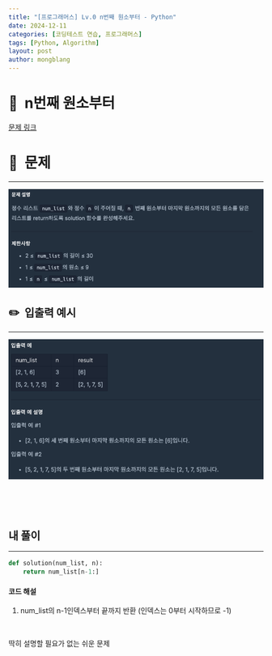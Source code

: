 ```yaml
---
title: "[프로그래머스] Lv.0 n번째 원소부터 - Python"
date: 2024-12-11 
categories: [코딩테스트 연습, 프로그래머스]
tags: [Python, Algorithm]
layout: post
author: mongblang
---
```


# 📌&nbsp; **n번째 원소부터**
[문제 링크](https://school.programmers.co.kr/learn/courses/30/lessons/181892)  

# 📝&nbsp; **문제**
---
![문제](/assets/img/codingtest-post-img/PG181892-1.png)


## ✏️&nbsp; **입출력 예시**
---
![예시](/assets/img/codingtest-post-img/PG181892-2.png)  


&nbsp;  

&nbsp;   



## **내 풀이**  
--- 

```python
def solution(num_list, n):
    return num_list[n-1:]
```


#### **코드 해설**  
1. num_list의 n-1인덱스부터 끝까지 반환 (인덱스는 0부터 시작하므로 -1)

&nbsp;  

딱히 설명할 필요가 없는 쉬운 문제 

&nbsp;   
&nbsp;  


